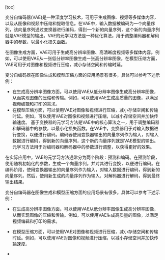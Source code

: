 
[toc]                    
                
                
变分自编码器(VAE)是一种深度学习技术，可用于生成图像、视频等多媒体内容，以及从图像和视频中压缩和提取信息。在VAE中，输入数据被编码为一个向量序列，该向量序列通过变换器进行编码，得到一个新的向量序列，这个新的向量序列就是VAE模型的输出。VAE的元学习方法是一种优化算法，用于调整编码器和解码器中的参数，以最小化损失函数。

在图像生成方面，VAE可用于生成高分辨率图像、高清晰度视频等多媒体内容。例如，可以使用VAE从一张低分辨率图像生成一张高分辨率图像。在模型压缩方面，VAE可用于对图像和视频进行压缩，减小存储空间和传输时延。

变分自编码器在图像生成和模型压缩方面的应用场景有很多，具体可以参考下述示例：
- 在生成高分辨率图像方面，可以使用VAE从低分辨率图像生成高分辨率图像，从而实现图像的压缩和传输。例如，可以使用VAE生成高质量的图像，以满足视频编辑和打印的需求。
- 在模型压缩方面，可以使用VAE对图像和视频进行压缩，减小存储空间和传输时延。例如，可以使用VAE对图像和视频进行压缩，以减小存储空间并加快传输速度。
基于变换器的元学习方法是VAE中的核心算法之一，用于调整编码器和解码器中的参数，以最小化损失函数。在VAE中，变换器用于对输入数据进行变换，以便进行编码。编码器使用变换器输出的向量序列作为输入，对输入数据进行编码，得到新的向量序列，这个新的向量序列就是VAE模型的输出。元学习方法用于对编码器和解码器中的参数进行调整，以获得更好的效果。

在实际应用中，VAE的元学习方法通常分为两个阶段：预测和编码。在预测阶段，使用随机初始化的参数，生成一个向量序列，并对其进行变换，以便进行编码。在编码阶段，使用变换器输出的向量序列作为输入，对输入数据进行编码，得到新的向量序列。然后，使用新生成的向量序列作为输入，对解码器进行解码，得到最终输出结果。

变分自编码器在图像生成和模型压缩方面的应用场景有很多，具体可以参考下述示例：
- 在生成高分辨率图像方面，可以使用VAE从低分辨率图像生成高分辨率图像，从而实现图像的压缩和传输。例如，可以使用VAE生成高质量的图像，以满足视频编辑和打印的需求。
- 在模型压缩方面，可以使用VAE对图像和视频进行压缩，减小存储空间和传输时延。例如，可以使用VAE对图像和视频进行压缩，以减小存储空间并加快传输速度。

-

